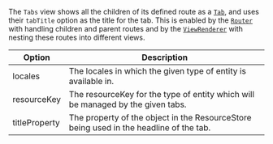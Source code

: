 The `Tabs` view shows all the children of its defined route as a [`Tab`](#tab), and uses their `tabTitle` option as the
title for the tab. This is enabled by the [`Router`](#router) with handling children and parent routes and by the
[`ViewRenderer`](#viewrenderer) with nesting these routes into different views.

| Option        | Description                                                                                         |
|---------------|-----------------------------------------------------------------------------------------------------|
| locales       | The locales in which the given type of entity is available in.
| resourceKey   | The resourceKey for the type of entity which will be managed by the given tabs.                     |
| titleProperty | The property of the object in the ResourceStore being used in the headline of the tab.              |
